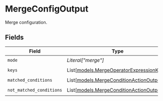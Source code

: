# MergeConfigOutput

Merge configuration.


## Fields

| Field                                                                                | Type                                                                                 | Required                                                                             | Description                                                                          |
| ------------------------------------------------------------------------------------ | ------------------------------------------------------------------------------------ | ------------------------------------------------------------------------------------ | ------------------------------------------------------------------------------------ |
| `mode`                                                                               | *Literal["merge"]*                                                                   | :heavy_check_mark:                                                                   | N/A                                                                                  |
| `keys`                                                                               | List[[models.MergeOperatorExpressionKeys](../models/mergeoperatorexpressionkeys.md)] | :heavy_check_mark:                                                                   | N/A                                                                                  |
| `matched_conditions`                                                                 | List[[models.MergeConditionActionOutput](../models/mergeconditionactionoutput.md)]   | :heavy_check_mark:                                                                   | N/A                                                                                  |
| `not_matched_conditions`                                                             | List[[models.MergeConditionActionOutput](../models/mergeconditionactionoutput.md)]   | :heavy_check_mark:                                                                   | N/A                                                                                  |